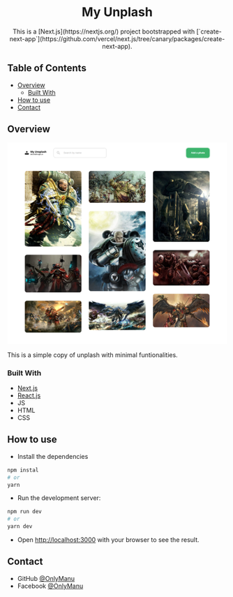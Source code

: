 <h1 align="center">My Unplash</h1>

<div align="center">
    This is a [Next.js](https://nextjs.org/) project bootstrapped with [`create-next-app`](https://github.com/vercel/next.js/tree/canary/packages/create-next-app).
</div>

<!-- TABLE OF CONTENTS -->

## Table of Contents

- [Overview](#overview)
  - [Built With](#built-with)
- [How to use](#how-to-use)
- [Contact](#contact)

<!-- OVERVIEW -->

## Overview

![screenshot](./screenshot.png)

This is a simple copy of unplash with minimal funtionalities.

### Built With

<!-- This section should list any major frameworks that you built your project using. Here are a few examples.-->

- [Next.js](https://nextjs.org/)
- [React.js](https://reactjs.org/)
- JS
- HTML
- CSS

## How to use

- Install the dependencies

```bash
npm instal
# or
yarn
```

- Run the development server:

```bash
npm run dev
# or
yarn dev
```

- Open [http://localhost:3000](http://localhost:3000) with your browser to see the result.

## Contact

- GitHub [@OnlyManu](https://github.com/OnlyManu)
- Facebook [@OnlyManu](https://www.facebook.com/profile.php?id=100088412454361)
